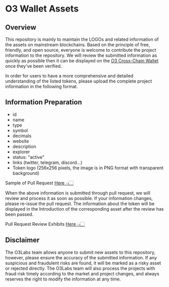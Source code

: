 # O3 Wallet Assets

## Overview

This repository is mainly to maintain the LOGOs and related information of the assets on mainstream blockchains. Based on the principle of free, friendly, and open source, everyone is welcome to contribute the project information to the repository. We will review the submitted information as quickly as possible then it can be displayed on the [O3 Cross-Chain Wallet](https://o3.network/#/wallet) once they’ve been verified.

In order for users to have a more comprehensive and detailed understanding of the listed tokens, please upload the complete project information in the following format.

## Information Preparation

- id
- name
- type
- symbol
- decimals
- website
- description
- explorer
- status: "active"
- links (twitter, telegram, discord…)
- Token logo (256x256 pixels, the image is in PNG format with transparent background)

Sample of Pull Request [Here 👈🏻](https://github.com/O3Labs/assets/pull/2)

When the above information is submitted through pull request, we will review and process it as soon as possible. If your information changes, please re-issue the pull request. The information about the token will be displayed in the Introduction of the corresponding asset after the review has been passed.

 Pull Request Review Exhibits [Here 👈🏻](https://assets.o3.network/#/token/eth/0xEe9801669C6138E84bD50dEB500827b776777d28?chainId=1&locale=en&utm_source=O3Wallet)

## Disclaimer

The O3Labs team allows anyone to submit new assets to this repository, however, please ensure the accuracy of the submitted information. If any suspicious and fraudulent risks are found, it will be marked as a risky asset or rejected directly. The O3Labs team will also process the projects with fraud risk timely according to the market and project changes, and always reserves the right to modify the information at any time.

